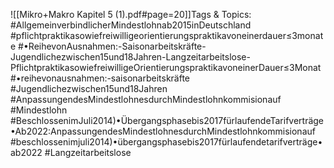 
![[Mikro+Makro Kapitel 5 (1).pdf#page=20]]Tags & Topics:
   #AllgemeinverbindlicherMindestlohnab2015inDeutschland
   #pflichtpraktikasowiefreiwilligeorientierungspraktikavoneinerdauer≤3monate
   #•ReihevonAusnahmen:-Saisonarbeitskräfte-Jugendlichezwischen15und18Jahren-Langzeitarbeitslose-PflichtpraktikasowiefreiwilligeOrientierungspraktikavoneinerDauer≤3Monat
   #•reihevonausnahmen:-saisonarbeitskräfte
   #Jugendlichezwischen15und18Jahren
   #AnpassungendesMindestlohnesdurchMindestlohnkommisionauf
   #Mindestlohn
   #BeschlossenimJuli2014)•Übergangsphasebis2017fürlaufendeTarifverträge•Ab2022:AnpassungendesMindestlohnesdurchMindestlohnkommisionauf
   #beschlossenimjuli2014)•übergangsphasebis2017fürlaufendetarifverträge•ab2022
   #Langzeitarbeitslose
